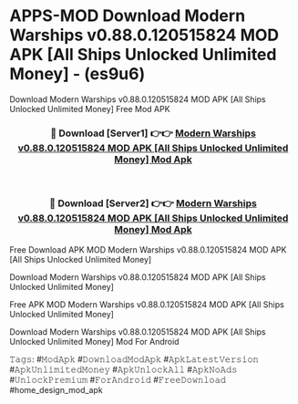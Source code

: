 # APPS-MOD Download Modern Warships v0.88.0.120515824 MOD APK [All Ships Unlocked Unlimited Money] - (es9u6)
Download Modern Warships v0.88.0.120515824 MOD APK [All Ships Unlocked Unlimited Money] Free Mod APK

<div align="center">
<h3>🔴 Download [Server1] 👉👉 <a href="https://apk-comot.site?title=Modern_Warships_v0.88.0.120515824_MOD_APK_[All_Ships_Unlocked_Unlimited_Money]">Modern Warships v0.88.0.120515824 MOD APK [All Ships Unlocked Unlimited Money] Mod Apk</a></h3><br>

<h3>🔴 Download [Server2] 👉👉 <a href="https://apk-comot.site?title=Modern_Warships_v0.88.0.120515824_MOD_APK_[All_Ships_Unlocked_Unlimited_Money]">Modern Warships v0.88.0.120515824 MOD APK [All Ships Unlocked Unlimited Money] Mod Apk</a></h3>
</div>


Free Download APK MOD Modern Warships v0.88.0.120515824 MOD APK [All Ships Unlocked Unlimited Money]

Download Modern Warships v0.88.0.120515824 MOD APK [All Ships Unlocked Unlimited Money] 

Free APK MOD Modern Warships v0.88.0.120515824 MOD APK [All Ships Unlocked Unlimited Money] 

Download Modern Warships v0.88.0.120515824 MOD APK [All Ships Unlocked Unlimited Money] Mod For Android

𝚃𝚊𝚐𝚜: #𝙼𝚘𝚍𝙰𝚙𝚔 #𝙳𝚘𝚠𝚗𝚕𝚘𝚊𝚍𝙼𝚘𝚍𝙰𝚙𝚔 #𝙰𝚙𝚔𝙻𝚊𝚝𝚎𝚜𝚝𝚅𝚎𝚛𝚜𝚒𝚘𝚗 #𝙰𝚙𝚔𝚄𝚗𝚕𝚒𝚖𝚒𝚝𝚎𝚍𝙼𝚘𝚗𝚎𝚢 #𝙰𝚙𝚔𝚄𝚗𝚕𝚘𝚌𝚔𝙰𝚕𝚕 #𝙰𝚙𝚔𝙽𝚘𝙰𝚍𝚜 #𝚄𝚗𝚕𝚘𝚌𝚔𝙿𝚛𝚎𝚖𝚒𝚞𝚖 #𝙵𝚘𝚛𝙰𝚗𝚍𝚛𝚘𝚒𝚍 #𝙵𝚛𝚎𝚎𝙳𝚘𝚠𝚗𝚕𝚘𝚊𝚍 #home_design_mod_apk